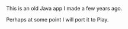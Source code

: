This is an old Java app I made a few years ago.    

Perhaps at some point I will port it to Play.   
